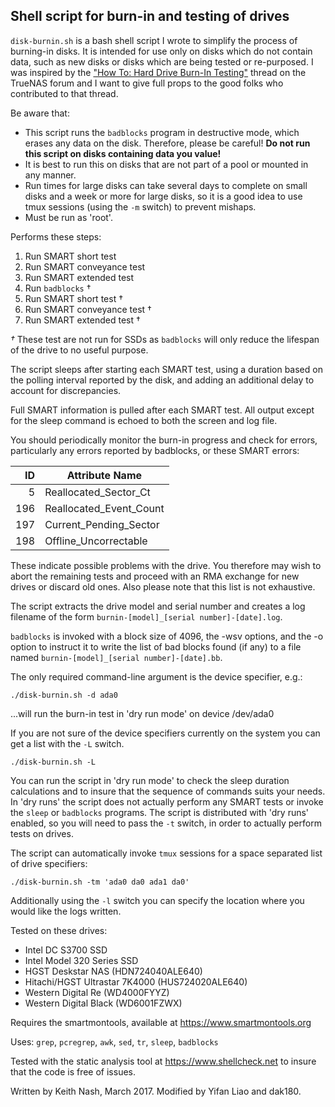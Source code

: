 ## Shell script for burn-in and testing of drives
`disk-burnin.sh` is a bash shell script I wrote to simplify the process of burning-in disks. It is intended for use only on disks which do not contain data, such as new disks or disks which are being tested or re-purposed. I was inspired by the ["How To: Hard Drive Burn-In Testing"](https://www.truenas.com/community/resources/hard-drive-burn-in-testing.92/) thread on the TrueNAS forum and I want to give full props to the good folks who contributed to that thread.

Be aware that:

* This script runs the `badblocks` program in destructive mode, which erases any data on the disk. Therefore, please be careful! __Do not run this script on disks containing data you value!__
* It is best to run this on disks that are not part of a pool or mounted in any manner.
* Run times for large disks can take several days to complete on small disks and a week or more for large disks, so it is a good idea to use tmux sessions (using the `-m` switch) to prevent mishaps.
* Must be run as 'root'.

Performs these steps:

1. Run SMART short test
2. Run SMART conveyance test
3. Run SMART extended test
4. Run `badblocks` †
5. Run SMART short test †
6. Run SMART conveyance test †
7. Run SMART extended test †

*†* These test are not run for SSDs as `badblocks` will only reduce the lifespan of the drive to no useful purpose.

The script sleeps after starting each SMART test, using a duration based on the polling interval reported by the disk, and adding an additional delay to account for discrepancies.

Full SMART information is pulled after each SMART test. All output except for the sleep command is echoed to both the screen and log file.

You should periodically monitor the burn-in progress and check for errors, particularly any errors reported by badblocks, or these SMART errors:

|ID|Attribute Name|
|---:|---|
|  5|Reallocated_Sector_Ct|
|196|Reallocated_Event_Count|
|197|Current_Pending_Sector|
|198|Offline_Uncorrectable|

These indicate possible problems with the drive. You therefore may wish to abort the remaining tests and proceed with an RMA exchange for new drives or discard old ones. Also please note that this list is not exhaustive.

The script extracts the drive model and serial number and creates a log filename of the form `burnin-[model]_[serial number]-[date].log`.

`badblocks` is invoked with a block size of 4096, the -wsv options, and the -o option to instruct it to write the list of bad blocks found (if any) to a file named `burnin-[model]_[serial number]-[date].bb`.

The only required command-line argument is the device specifier, e.g.:

`./disk-burnin.sh -d ada0`

...will run the burn-in test in 'dry run mode' on device /dev/ada0

If you are not sure of the device specifiers currently on the system you can get a list with the `-L` switch.

`./disk-burnin.sh -L`

You can run the script in 'dry run mode' to check the sleep duration calculations and to insure that the sequence of commands suits your needs. In 'dry runs' the script does not actually perform any SMART tests or invoke the `sleep` or `badblocks` programs. The script is distributed with 'dry runs' enabled, so you will need to pass the `-t` switch, in order to actually perform tests on drives.

The script can automatically invoke `tmux` sessions for a space separated list of drive specifiers:

`./disk-burnin.sh -tm 'ada0 da0 ada1 da0'`

Additionally using the `-l` switch you can specify the location where you would like the logs written.

Tested on these drives:
* Intel DC S3700 SSD
* Intel Model 320 Series SSD
* HGST Deskstar NAS (HDN724040ALE640)
* Hitachi/HGST Ultrastar 7K4000 (HUS724020ALE640)
* Western Digital Re (WD4000FYYZ)
* Western Digital Black (WD6001FZWX)

Requires the smartmontools, available at https://www.smartmontools.org

Uses: `grep`, `pcregrep`, `awk`, `sed`, `tr`, `sleep`, `badblocks`

Tested with the static analysis tool at https://www.shellcheck.net to insure that the code is free of issues.

Written by Keith Nash, March 2017. Modified by Yifan Liao and dak180.
